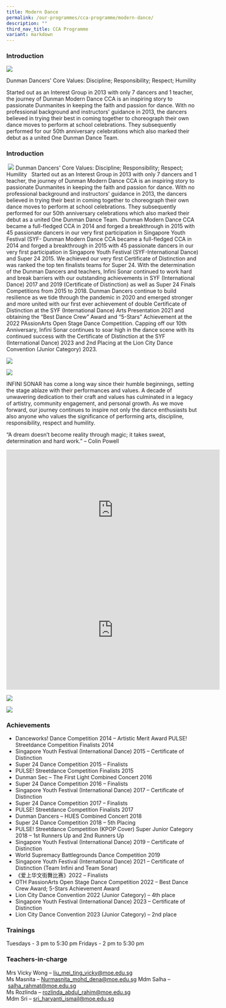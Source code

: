```yaml
---
title: Modern Dance
permalink: /our-programmes/cca-programme/modern-dance/
description: ""
third_nav_title: CCA Programme
variant: markdown
---
```

### Introduction

![](/images/CCA%20Photos/Modern%20Dance/dance%20jubilee%201.jpg)

Dunman Dancers' Core Values: Discipline; Responsibility; Respect; Humility


Started out as an Interest Group in 2013 with only 7 dancers and 1 teacher, the journey of Dunman Modern Dance CCA is an inspiring story to passionate Dunmanites in keeping the faith and passion for dance. With no professional background and instructors' guidance in 2013, the dancers believed in trying their best in coming together to choreograph their own dance moves to perform at school celebrations. They subsequently performed for our 50th anniversary celebrations which also marked their debut as a united One Dunman Dance Team.

### Introduction
​
![](/images/CCA%20Photos/Modern%20Dance/dance%20jubilee%201.jpg)
​
Dunman Dancers' Core Values: Discipline; Responsibility; Respect; Humility
​
​
Started out as an Interest Group in 2013 with only 7 dancers and 1 teacher, the journey of Dunman Modern Dance CCA is an inspiring story to passionate Dunmanites in keeping the faith and passion for dance. With no professional background and instructors' guidance in 2013, the dancers believed in trying their best in coming together to choreograph their own dance moves to perform at school celebrations. They subsequently performed for our 50th anniversary celebrations which also marked their debut as a united One Dunman Dance Team.
​
Dunman Modern Dance CCA became a full-fledged CCA in 2014 and forged a breakthrough in 2015 with 45 passionate dancers in our very first participation in Singapore Youth Festival (SYF-
Dunman Modern Dance CCA became a full-fledged CCA in 2014 and forged a breakthrough in 2015 with 45 passionate dancers in our very first participation in Singapore Youth Festival (SYF-International Dance) and Super 24 2015. We achieved our very first Certificate of Distinction and was ranked the top ten finalists teams for Super 24. With the determination of the Dunman Dancers and teachers, Infini Sonar continued to work hard and break barriers with our outstanding achievements in SYF (International Dance) 2017 and 2019 (Certificate of Distinction) as well as Super 24 Finals Competitions from 2015 to 2018. Dunman Dancers continue to build resilience as we tide through the pandemic in 2020 and emerged stronger and more united with our first ever achievement of double Certificate of Distinction at the SYF (International Dance) Arts Presentation 2021 and obtaining the “Best Dance Crew” Award and “5-Stars” Achievement at the 2022 PAssionArts Open Stage Dance Competition. Capping off our 10th Anniversary, Infini Sonar continues to soar high in the dance scene with its continued success with the Certificate of Distinction at the SYF (International Dance) 2023 and 2nd Placing at the Lion City Dance Convention (Junior Category) 2023.


![](/images/CCA%20Photos/Modern%20Dance/infini%20sonar_012023.jpeg)


![](/images/CCA%20Photos/Modern%20Dance/syf2023-min-min.jpeg)

INFINI SONAR has come a long way since their humble beginnings, setting the stage ablaze with their performances and values. A decade of unwavering dedication to their craft and values has culminated in a legacy of artistry, community engagement, and personal growth. As we move forward, our journey continues to inspire not only the dance enthusiasts but also anyone who values the significance of performing arts, discipline, responsibility, respect and humility. 


“A dream doesn’t become reality through magic; it takes sweat, determination and hard work.” – Colin Powell

<iframe allowfullscreen="" allow="accelerometer; autoplay; clipboard-write; encrypted-media; gyroscope; picture-in-picture; web-share" frameborder="0" title="YouTube video player" src="https://www.youtube.com/embed/-T833PXVnZ8?si=fuBloGtkdRAMZypv" height="315" width="560"></iframe>
<br>
<iframe allowfullscreen="" allow="accelerometer; autoplay; clipboard-write; encrypted-media; gyroscope; picture-in-picture; web-share" frameborder="0" title="YouTube video player" src="https://youtu.be/GdweVEpxI3Y?si=Rr-GVElRu1ySnmzw" height="315" width="560"></iframe>


![](/images/CCA%20Photos/Modern%20Dance/infini%20sonar_012023.jpeg)

![](/images/CCA%20Photos/Modern%20Dance/passionarts2023.jpg)
### Achievements

* Danceworks! Dance Competition 2014 – Artistic Merit Award 
PULSE! Streetdance Competition Finalists 2014 
* Singapore Youth Festival (International Dance) 2015 – Certificate of Distinction
* Super 24 Dance Competition 2015 – Finalists
* PULSE! Streetdance Competition Finalists 2015
* Dunman Sec – The First Light Combined Concert 2016
* Super 24 Dance Competition 2016 – Finalists
* Singapore Youth Festival (International Dance) 2017 – Certificate of Distinction
* Super 24 Dance Competition 2017 – Finalists
* PULSE! Streetdance Competition Finalists 2017
* Dunman Dancers – HUES Combined Concert 2018
* Super 24 Dance Competition 2018 – 5th Placing
* PULSE! Streetdance Competition (KPOP Cover) Super Junior Category 2018 – 1st Runners Up and 2nd Runners Up
* Singapore Youth Festival (International Dance) 2019 – Certificate of Distinction
* World Supremacy Battlegrounds Dance Competition 2019 
* Singapore Youth Festival (International Dance) 2021 – Certificate of Distinction (Team Infini and Team Sonar)
* 《爱上华文街舞比赛》2022 – Finalists
* OTH PassionArts Open Stage Dance Competition 2022 – Best Dance Crew Award; 5-Stars Achievement Award
* Lion City Dance Convention 2022 (Junior Category) – 4th place
* Singapore Youth Festival (International Dance) 2023 – Certificate of Distinction 
* Lion City Dance Convention 2023 (Junior Category) – 2nd place

### Trainings  

Tuesdays - 3 pm to 5:30 pm
Fridays - 2 pm to 5:30 pm

### Teachers-in-charge

Mrs Vicky Wong –&nbsp;[liu\_mei\_ting\_vicky@moe.edu.sg](mailto:liu_mei_ting_vicky@moe.edu.sg)   
Ms Masnita –&nbsp;[Nurmasnita\_mohd\_dena@moe.edu.sg](mailto:Nurmasnita_mohd_dena@moe.edu.sg)
Mdm Salha –&nbsp;[salha\_rahmat@moe.edu.sg](mailto:salha_rahmat@moe.edu.sg)<br>
Ms Rozlinda –&nbsp;[rozlinda\_abdul\_rahim@moe.edu.sg](mailto:rozlinda_abdul_rahim@moe.edu.sg)<br>
Mdm Sri –&nbsp;[sri\_haryanti\_ismail@moe.edu.sg](mailto:sri_haryanti_ismail@moe.edu.sg)